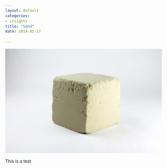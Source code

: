 ```yaml
---
layout: default
categories:
- insights
title: "Sand"
date: 2014-05-27

---
```



<img class="img-responsive" src="/img/2.1.jpg" alt="Sand cube"/>

This is a test

